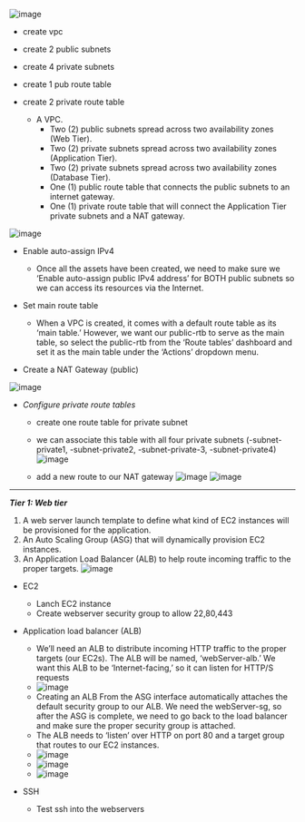 
![image](https://github.com/rio-ke/workman/assets/88568938/92b6bb1f-f8b8-4e35-9576-f3a90fc0f85e)

* create vpc
* create 2 public subnets
* create 4 private subnets
* create 1 pub route table
* create 2 private route table
   
    - A VPC.
       - Two (2) public subnets spread across two availability zones (Web Tier).
       - Two (2) private subnets spread across two availability zones (Application Tier).
       - Two (2) private subnets spread across two availability zones (Database Tier).
       - One (1) public route table that connects the public subnets to an internet gateway.
       - One (1) private route table that will connect the Application Tier private subnets and a NAT gateway.

![image](https://github.com/rio-ke/workman/assets/88568938/64e899a3-c1c0-444e-bd89-fc50c9ac2f10)

* Enable auto-assign IPv4
    - Once all the assets have been created, we need to make sure we ‘Enable auto-assign public IPv4 address’ for BOTH public subnets so we can access its resources via the Internet.
 
* Set main route table
    - When a VPC is created, it comes with a default route table as its ‘main table.’ However, we want our public-rtb to serve as the main table, so select the public-rtb from the ‘Route tables’ dashboard and set it as the main table under the ‘Actions’ dropdown menu.

* Create a NAT Gateway (public)

![image](https://github.com/rio-ke/workman/assets/88568938/92a1b7e6-872a-4854-a34a-eee361d080d7)

* _Configure private route tables_
    - create one route table for private subnet
    - we can associate this table with all four private subnets (-subnet-private1, -subnet-private2, -subnet-private-3, -subnet-private4)
     ![image](https://github.com/rio-ke/workman/assets/88568938/a5c97b4d-429c-423b-944c-f41ac7bcd484)

    - add a new route to our NAT gateway
    ![image](https://github.com/rio-ke/workman/assets/88568938/868b976c-9990-49f1-a1ba-cb33831ac815)
    ![image](https://github.com/rio-ke/workman/assets/88568938/da810a5b-1bfe-42a4-9106-fea206e2f9b7)
----

_**Tier 1: Web tier**_

1. A web server launch template to define what kind of EC2 instances will be provisioned for the application.
2. An Auto Scaling Group (ASG) that will dynamically provision EC2 instances.
3. An Application Load Balancer (ALB) to help route incoming traffic to the proper targets.
![image](https://github.com/rio-ke/workman/assets/88568938/61512a0a-abba-4472-a863-60ad995be2e4)

* EC2 
   - Lanch EC2 instance
   - Create webserver security group to allow 22,80,443
 
 * Application load balancer (ALB)
    - We’ll need an ALB to distribute incoming HTTP traffic to the proper targets (our EC2s). The ALB will be named, ‘webServer-alb.’ We want this ALB to be ‘Internet-facing,’ so it can listen for HTTP/S requests
    - ![image](https://github.com/rio-ke/workman/assets/88568938/161a8247-7ec5-436c-a292-32d5581452b3)
    - Creating an ALB From the ASG interface automatically attaches the default security group to our ALB. We need the webServer-sg, so after the ASG is complete, we need to go back to the load balancer and make sure the proper security group is attached.
    - The ALB needs to ‘listen’ over HTTP on port 80 and a target group that routes to our EC2 instances.
    - ![image](https://github.com/rio-ke/workman/assets/88568938/2447d661-0905-4d28-a785-cdaa0f9d6a9f)
    - ![image](https://github.com/rio-ke/workman/assets/88568938/d69219d3-de55-4b61-a548-847a88e0c35c)
    - ![image](https://github.com/rio-ke/workman/assets/88568938/8d578567-f8a7-462e-a90d-3e779c8c6cf1)

* SSH
    - Test ssh into the webservers






